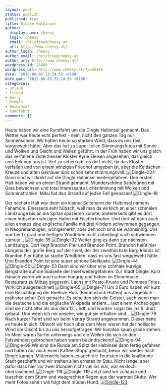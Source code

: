 ```yaml
---
layout: post
status: publish
published: true
title: Dingle Halbinsel
author:
  display_name: cheesy
  login: cheesy
  email: christine@cheesy.at
  url: http://www.cheesy.at/
author_login: cheesy
author_email: christine@cheesy.at
author_url: http://www.cheesy.at/
wordpress_id: 25488
wordpress_url: http://www.cheesy.at/?p=25488
date: '2015-08-03 23:24:55 +0100'
date_gmt: '2015-08-03 21:24:55 +0100'
categories:
- Urlaub
- Irland
- Kerry
- Dingle
- Halbinsel
- Rundfahrt
comments: []
---
```

Heute haben wir eine Rundfahrt um die Dingle Halbinsel gemacht. Das Wetter war heute echt perfekt - nein, nicht den ganzen Tag nur Sonnenschein. Wir hatten heute so starken Wind, dass es uns fast weggeweht hätte. Aber das hat zu super tollen Stimmungsfotos mit Sonne und Wolken und Gischt und Wellen geführt.
In der Früh haben wir uns gleich das verfallene Zisterzienser Kloster Kyrie Eleisen angesehen, das gleich ums Eck von uns ist. Viel zu sehen gibt es dort nicht, da das Kloster verfallen und von einem winzigen Friedhof umgeben ist, aber die Keltischen Kreuze und alten Gemäuer sind schon sehr stimmungsvoll.
![Dingle-004](http://www.cheesy.at/wp-content/uploads/Dingle-04.jpg)
Dann sind wir direkt auf die Dingle Halbinsel weitergefahren. Den ersten Halt haben wir an einem Strand gemacht. Wunderschöne Sanddünen mit Gras bewachsen und total interessante Lichtstimmung mit Wolken und Sonnenstrahlen. Miku hat den Strand auf jeden Fall genossen!
![Dingle-18](http://www.cheesy.at/wp-content/uploads/Dingle-18.jpg)
<!--more-->
Der nächste Halt war dann ein kleiner Seitenarm der Halbinsel namens Fahamore. Einerseits sehr hübsch, weil man da wirklich an einer schmalen Landzunge bis an die Spitze spazieren konnte, andererseits gibt es dort einen hübschen winzigen Hafen mit Fischerbooten. Und dort ist dann auch allen ernstes eine englische Familie mit drei Kindern schwimmen gegangen. In Neoprenanzügen, wohlgemerkt, aber dennoch sind sie wahnsinnig. Uns war bei 17 grad und heftigen Windböen nicht unbedingt nach schwimmen zumute...
![Dingle-35](http://www.cheesy.at/wp-content/uploads/Dingle-35.jpg)
 ![Dingle-32](http://www.cheesy.at/wp-content/uploads/Dingle-32.jpg)
Weiter ging es dann zur nächsten Landzunge. Dort liegt Brandon Pier und Brandon Point. Brandon heißt hier übrigens der große Berg auf der Insel, der der zweithöchste Berg Irlands ist. Brandon Pier hatte so starke Windböen, dass es uns fast weggeweht hätte. Und Brandon Point ist eine super schöne Steilküste.
![Dingle-44](http://www.cheesy.at/wp-content/uploads/Dingle-44.jpg)
 ![Dingle-50](http://www.cheesy.at/wp-content/uploads/Dingle-50.jpg)
 ![Dingle-53](http://www.cheesy.at/wp-content/uploads/Dingle-53.jpg)
Dann sind wir über eine schmale kurvige Bergstraße auf die Südseite der Insel weitergefahren. Zur Stadt Dingle. Kurz danach waren wir auch schon hungrig und haben im Stonehouse Restaurant zu Mittag gegessen. Lachs mit Pesto-Kruste und Pommes Frites. Wirklich ausgezeichnet!
![Dingle-65](http://www.cheesy.at/wp-content/uploads/Dingle-65.jpg)
 ![Dingle-71](http://www.cheesy.at/wp-content/uploads/Dingle-71.jpg)
Um 3 Euro haben wir kurz eine Besichtigung der Beehive Huts (Bienenstock Hütten) aus angeblich prähistorischer Zeit gemacht. Es scheiden sich die Geister, auch wenn man die deutsche und die englische Wikipedia ansieht... laut einem Archäologen sind sie nicht älter als aus dem 12. Jhdt. und wurden sogar bis ins 9. Jhdt. gebaut. Und wenn ich mir ansehe, wie gut sie erhalten sind...
![Dingle-79](http://www.cheesy.at/wp-content/uploads/Dingle-79.jpg)
Nach kurzer Fahrt sind wir beim Ventry Strand angekommen. Dieser hatte es heute in sich. Obwohl wir hoch über dem Meer waren hat der höllische Wind die Gischt bis zu uns heraufgetragen. Wir konnten kaum grade stehen. Im Meer waren Surfer unterwegs und die Wellen die sich an den Felswänden gebrochen haben waren beeindruckend!
![Dingle-94](http://www.cheesy.at/wp-content/uploads/Dingle-94.jpg)
 ![Dingle-99](http://www.cheesy.at/wp-content/uploads/Dingle-99.jpg)
Wir sind die Runde am Spitz der Halbinsel dann fertig gefahren und haben nur noch einen Kaffee-Stopp gemacht, bevor wir wieder nach Dingle kamen. Mittlerweile haben es auch die Touristen in die knallbunte Stadt geschafft und wir stehen allen ernstes im Stau. Nicht lange, aber dafür dass hier vor zwei Stunden nicht viel los war, war es doch überraschend.
![Dingle-118](http://www.cheesy.at/wp-content/uploads/Dingle-118.jpg)
 ![Dingle-119](http://www.cheesy.at/wp-content/uploads/Dingle-119.jpg)
Jetzt sind wir zuhause und lauschen dem Sturm und waagrechten Regen aus der warmen Stube.
Wer mehr Fotos sehen will folgt dem müden Hund:
[![Dingle-123](http://www.cheesy.at/wp-content/uploads/Dingle-123.jpg)](http://www.cheesy.at/fotos/urlaub/irland-kerry/tag-3-dingle/)
